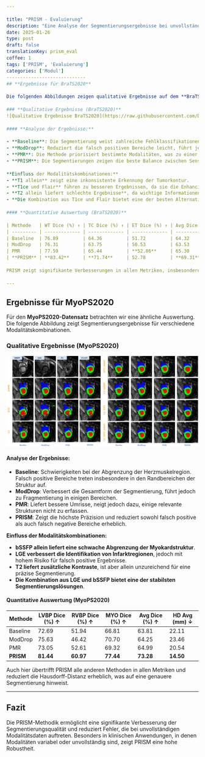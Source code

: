 ```yaml
---

title: "PRISM - Evaluierung"
description: "Eine Analyse der Segmentierungsergebnisse bei unvollständigen multimodalen MRT-Daten unter Verwendung der PRISM-Methodik."
date: 2025-01-26
type: post
draft: false
translationKey: prism_eval
coffee: 1
tags: ['PRISM', 'Evaluierung']
categories: ['Modul']
-----------------------------
## **Ergebnisse für BraTS2020**

Die folgenden Abbildungen zeigen qualitative Ergebnisse auf dem **BraTS2020-Datensatz**, wobei unterschiedliche Modalitätskombinationen betrachtet wurden. Die Reihenfolge der Spalten zeigt die verschiedenen Ansätze: **Baseline, ModDrop, PMR und PRISM**. PRISM nutzt dabei ein selbstdistillierendes Netzwerk, um robuste Segmentierungsergebnisse zu erzielen.

### **Qualitative Ergebnisse (BraTS2020)**
![Qualitative Ergebnisse BraTS2020](https://raw.githubusercontent.com/DavidRutkevich/PRISM-Docs/e090271a8e24c9725f1692590e3c487a2ae84cc0/qual_brats.svg)

#### **Analyse der Ergebnisse:**

- **Baseline**: Die Segmentierung weist zahlreiche Fehlklassifikationen auf. Sowohl falsch positive als auch falsch negative Bereiche sind erkennbar. Besonders problematisch ist die inkonsistente Abgrenzung der Tumorregionen bei unvollständigen Modalitäten.
- **ModDrop**: Reduziert die falsch positiven Bereiche leicht, führt jedoch zu fragmentierten Segmentierungen. Einige Tumorregionen erscheinen unvollständig oder verzerrt.
- **PMR**: Die Methode priorisiert bestimmte Modalitäten, was zu einer besseren Abdeckung der Tumorkerne führt. Allerdings treten weiterhin größere falsch negative Bereiche auf, insbesondere wenn essentielle Modalitäten fehlen.
- **PRISM**: Die Segmentierungen zeigen die beste Balance zwischen Sensitivität und Spezifität. Die Tumorregionen sind klar abgegrenzt, falsch positive Bereiche sind minimiert und selbst bei reduzierten Modalitäten bleibt die Tumorkontur erhalten.

**Einfluss der Modalitätskombinationen:**
- **T1 allein** zeigt eine inkonsistente Erkennung der Tumorkontur.
- **T1ce und Flair** führen zu besseren Ergebnissen, da sie die Enhancing-Region besser erfassen.
- **T2 allein liefert schlechte Ergebnisse**, da wichtige Informationen zu Enhancement-Regionen fehlen.
- **Die Kombination aus T1ce und Flair bietet eine der besten Alternativen**, wenn nicht alle Modalitäten verfügbar sind.

#### **Quantitative Auswertung (BraTS2020)**

| Methode   | WT Dice (%) ↑ | TC Dice (%) ↑ | ET Dice (%) ↑ | Avg Dice (%) ↑ | HD Avg (mm) ↓ |
| --------- | ------------- | ------------- | ------------- | -------------- | ------------- |
| Baseline  | 76.89         | 64.36         | 51.72         | 64.32          | 19.35         |
| ModDrop   | 76.31         | 63.75         | 50.53         | 63.53          | 21.03         |
| PMR       | 77.59         | 65.44         | **52.86**     | 65.30          | 20.58         |
| **PRISM** | **83.42**     | **71.74**     | 52.78         | **69.31**      | **10.52**     |

PRISM zeigt signifikante Verbesserungen in allen Metriken, insbesondere bei der Gesamt-Dice-Score und der Hausdorff-Distanz (HD), was auf eine präzisere Segmentierung hindeutet.

---
```


## **Ergebnisse für MyoPS2020**

Für den **MyoPS2020-Datensatz** betrachten wir eine ähnliche Auswertung. Die folgende Abbildung zeigt Segmentierungsergebnisse für verschiedene Modalitätskombinationen.

### **Qualitative Ergebnisse (MyoPS2020)**
![Qualitative Ergebnisse MyoPS2020](https://raw.githubusercontent.com/DavidRutkevich/PRISM-Docs/e090271a8e24c9725f1692590e3c487a2ae84cc0/qual_myops.svg)

#### **Analyse der Ergebnisse:**

- **Baseline**: Schwierigkeiten bei der Abgrenzung der Herzmuskelregion. Falsch positive Bereiche treten insbesondere in den Randbereichen der Struktur auf.
- **ModDrop**: Verbessert die Gesamtform der Segmentierung, führt jedoch zu Fragmentierung in einigen Bereichen.
- **PMR**: Liefert bessere Umrisse, neigt jedoch dazu, einige relevante Strukturen nicht zu erfassen.
- **PRISM**: Zeigt die höchste Präzision und reduziert sowohl falsch positive als auch falsch negative Bereiche erheblich.

**Einfluss der Modalitätskombinationen:**
- **bSSFP allein liefert eine schwache Abgrenzung der Myokardstruktur**.
- **LGE verbessert die Identifikation von Infarktregionen**, jedoch mit hohem Risiko für falsch positive Ergebnisse.
- **T2 liefert zusätzliche Kontraste**, ist aber allein unzureichend für eine präzise Segmentierung.
- **Die Kombination aus LGE und bSSFP bietet eine der stabilsten Segmentierungslösungen**.

#### **Quantitative Auswertung (MyoPS2020)**

| Methode   | LVBP Dice (%) ↑ | RVBP Dice (%) ↑ | MYO Dice (%) ↑ | Avg Dice (%) ↑ | HD Avg (mm) ↓ |
| --------- | --------------- | --------------- | -------------- | -------------- | ------------- |
| Baseline  | 72.69           | 51.94           | 66.81          | 63.81          | 22.11         |
| ModDrop   | 75.63           | 46.42           | 70.70          | 64.25          | 23.46         |
| PMR       | 73.05           | 52.61           | 69.32          | 64.99          | 20.54         |
| **PRISM** | **81.44**       | **60.97**       | **77.44**      | **73.28**      | **14.50**     |

Auch hier übertrifft PRISM alle anderen Methoden in allen Metriken und reduziert die Hausdorff-Distanz erheblich, was auf eine genauere Segmentierung hinweist.

---

## **Fazit**

Die PRISM-Methodik ermöglicht eine signifikante Verbesserung der Segmentierungsqualität und reduziert Fehler, die bei unvollständigen Modalitätsdaten auftreten. Besonders in klinischen Anwendungen, in denen Modalitäten variabel oder unvollständig sind, zeigt PRISM eine hohe Robustheit.

